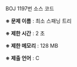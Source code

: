 BOJ 1197번 소스 코드

<b>※ 문제 이름</b> : 최소 스패닝 트리

<b>※ 제한 시간</b> : 2 초

<b>※ 제한 메모리</b> : 128 MB

<b>※ 제출 언어</b> : C
